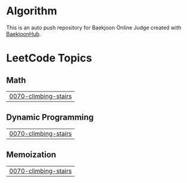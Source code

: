 # Algorithm
This is an auto push repository for Baekjoon Online Judge created with [BaekjoonHub](https://github.com/BaekjoonHub/BaekjoonHub).

<!---LeetCode Topics Start-->
# LeetCode Topics
## Math
|  |
| ------- |
| [0070-climbing-stairs](https://github.com/sumyeom/Algorithm/tree/master/0070-climbing-stairs) |
## Dynamic Programming
|  |
| ------- |
| [0070-climbing-stairs](https://github.com/sumyeom/Algorithm/tree/master/0070-climbing-stairs) |
## Memoization
|  |
| ------- |
| [0070-climbing-stairs](https://github.com/sumyeom/Algorithm/tree/master/0070-climbing-stairs) |
<!---LeetCode Topics End-->